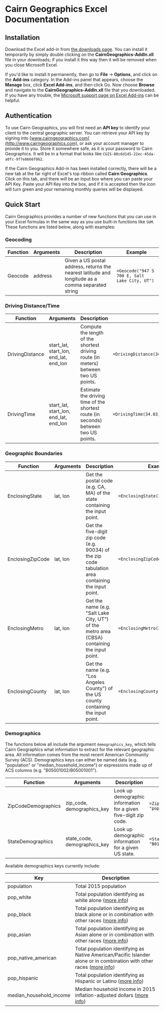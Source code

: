 # Cairn Geographics Excel Documentation

## Installation

Download the Excel add-in from [the downloads page](http://www.cairngeographics.com/my_account).
You can install it temporarily by simply double clicking on the **CairnGeographics-AddIn.xll** file
in your downloads; if you install it this way then it will be removed when you close Microsoft Excel.

If you'd like to install it permanently, then go to **File** -> **Options**, and click on the
**Add-ins** category. In the Add-ins panel that appears, choose the **Manage** box, click
**Excel Add-ins**, and then click Go. Now choose **Browse** and navigate to the
**CairnGeographics-AddIn.xll** file that you downloaded. If you have any trouble, the
[Microsoft support page on Excel Add-ins](https://support.office.com/en-us/article/Add-or-remove-add-ins-0af570c4-5cf3-4fa9-9b88-403625a0b460) can be helpful.

## Authentication

To use Cairn Geographics, you will first need an **API key** to identify your client to the central
geographic server. You can retrieve your API key by signing into [www.cairngeographics.com](http://www.cairngeographics.com),
or ask your account manager to provide it to you. Store it somewhere safe,
as it is your password to Cairn Geographics. It will be in a format that looks like
`CGIS-80c6d145-22ec-45da-a0fc-9f7e8666f062`.

If the Cairn Geographics Add-in has been installed correctly, there will be a new tab at the far right
of Excel's top ribbon called **Cairn Geographics**. Click on this tab, and there will be an input box
where you can paste your API Key. Paste your API Key into the box, and if it is accepted then the icon
will turn green and your remaining monthly queries will be displayed.

## Quick Start

Cairn Geographics provides a number of new functions that you can use in your Excel formulas in the
same way as you use built-in functions like `SUM`. These functions are listed below, along with examples:

### Geocoding
| Function | Arguments | Description                                                                                       | Example                                       |
|----------|-----------|---------------------------------------------------------------------------------------------------|-----------------------------------------------|
| Geocode  | address   | Given a US postal address, returns the nearest latitude and longitude as a comma separated string | `=Geocode("947 S 700 E, Salt Lake City, UT")` |

### Driving Distance/Time
| Function         | Arguments                                | Description                                                                         | Example                                         |
|------------------|------------------------------------------|-------------------------------------------------------------------------------------|-------------------------------------------------|
| DrivingDistance  | start_lat, start_lon, end_lat, end_lon   | Compute the length of the shortest driving route (in meters) between two US points. | `=DrivingDistance(34.03,-118.49,34.06,-118.36)` |
| DrivingTime      | start_lat, start_lon, end_lat, end_lon   | Estimate the driving time of the shortest route (in seconds) between two US points. | `=DrivingTime(34.03,-118.49,34.06,-118.36)`     |

### Geographic Boundaries
| Function         | Arguments  | Description                                                                                          | Example                            |
|------------------|------------|------------------------------------------------------------------------------------------------------|------------------------------------|
| EnclosingState   | lat, lon   | Get the postal code (e.g. CA, MA) of the state containing the input point.                           | `=EnclosingState(34.03,-118.49)`   |
| EnclosingZipCode | lat, lon   | Get the five-digit zip code (e.g. 90034) of the zip code tabulation area containing the input point. | `=EnclosingZipCode(34.03,-118.49)` |
| EnclosingMetro   | lat, lon   | Get the name (e.g. "Salt Lake City, UT") of the metro area (CBSA) containing the input point.        | `=EnclosingMetro(34.03,-118.49)`   |
| EnclosingCounty  | lat, lon   | Get the name (e.g. "Los Angeles County") of the US county containing the input point.                | `=EnclosingCounty(34.03,-118.49)`  |

### Demographics

The functions below all include the argument `demographics_key`, which tells Cairn Geographics
what information to extract for the relevant geographic area. All information comes from the
most recent American Community Survey (ACS). Demographics keys can either be named data (e.g.
"population" or "median_household_income") or expressions made up of ACS columns (e.g.
"B05001002/B05001001").

| Function            | Arguments                     | Description                                                       | Example                                                |
|---------------------|-------------------------------|-------------------------------------------------------------------|--------------------------------------------------------|
| ZipCodeDemographics | zip_code, demographics_key    | Look up demographic information for a given five-digit zip code.  | `=ZipCodeDemographics("02138", "population")`          |
| StateDemographics   | state_code, demographics_key  | Look up demographic information for a given US state.             | `=StateDemographics("GA", "B01001A003 + B01001B003")`  |

Available demographics keys currently include:

| Key                     |  Description                                                                                                               |
|-------------------------|----------------------------------------------------------------------------------------------------------------------------|
| population              | Total 2015 population                                                                                                      |
| pop_white               | Total population identifying as white alone ([more info](https://www.socialexplorer.com/data/ACS2015/metadata/?ds=ACS15&var=B02001002))                                                               |
| pop_black               | Total population identifying as black alone or in combination with other races ([more info](https://www.socialexplorer.com/data/ACS2015/metadata/?ds=ACS15&var=B02001002))                            |
| pop_asian               | Total population identifying as Asian alone or in combination with other races ([more info](https://www.socialexplorer.com/data/ACS2015/metadata/?ds=ACS15&var=B02001002))                            |
| pop_native_american     | Total population identifying as Native American/Pacific Islander alone or in combination with other races ([more info](https://www.socialexplorer.com/data/ACS2015/metadata/?ds=ACS15&var=B02001002)) |
| pop_hispanic            | Total population identifying as Hispanic or Latino ([more info](https://www.socialexplorer.com/data/ACS2015/metadata/?ds=ACS15&var=b03001003))                                                        |
| median_household_income | Median household income in 2015 inflation-adjusted dollars ([more info](https://www.socialexplorer.com/data/ACS2015/metadata/?ds=ACS15&var=b19013001))                                                |
